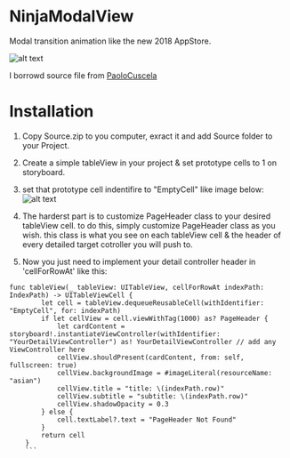 # NinjaModalView
Modal transition animation like the new 2018 AppStore.

![alt text](https://github.com/UzumakiAlfredo/NinjaModalView/blob/master/Preview.gif?raw=true)

I borrowd source file from [PaoloCuscela](https://github.com/PaoloCuscela/Cards)

# Installation
1. Copy Source.zip to you computer, exract it and add Source folder to your Project.
2. Create a simple tableView in your project & set prototype cells to 1 on storyboard.
3. set that prototype cell indentifire to "EmptyCell" like image below:
![alt text](https://github.com/UzumakiAlfredo/NinjaModalView/blob/master/CustomCell.png?raw=true)

4. The harderst part is to customize PageHeader class to your desired tableView cell.
        to do this, simply customize PageHeader class as you wish. this class is what you see on each tableView cell & the header of every detailed target cotroller you will push to.
5. Now you just need to implement your detail controller header in 'cellForRowAt' like this:

```
func tableView(_ tableView: UITableView, cellForRowAt indexPath: IndexPath) -> UITableViewCell {
        let cell = tableView.dequeueReusableCell(withIdentifier: "EmptyCell", for: indexPath)
        if let cellView = cell.viewWithTag(1000) as? PageHeader { 
            let cardContent = storyboard!.instantiateViewController(withIdentifier: "YourDetailViewController") as! YourDetailViewController // add any ViewController here
            cellView.shouldPresent(cardContent, from: self, fullscreen: true)
            cellView.backgroundImage = #imageLiteral(resourceName: "asian")
            cellView.title = "title: \(indexPath.row)"
            cellView.subtitle = "subtitle: \(indexPath.row)"
            cellView.shadowOpacity = 0.3
        } else {
            cell.textLabel?.text = "PageHeader Not Found"
        }
        return cell
    }
    ```
